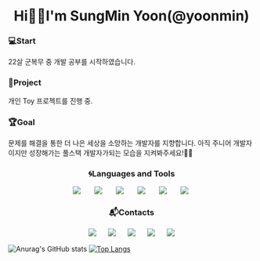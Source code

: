 <h1 align="center">Hi👋🏼I'm SungMin Yoon(@yoonmin)</h1>

<h3>💻Start</h3>
22살 군복무 중 개발 공부를 시작하였습니다.

<h3>📲Project</h3>
개인 Toy 프로젝트를 진행 중.

<h3>🏆Goal</h3>
문제를 해결을 통한 더 나은 세상을 소망하는 개발자를 지향합니다.
아직 주니어 개발자이지만 성장해가는 풀스택 개발자가되는 모습을 지켜봐주세요!🙏🏼

<h3 align = "center">🌀Languages and Tools</h3>
<div align = "center">
<img src="https://img.shields.io/badge/Python-007396?style=flat-square&logo=Python&logoColor=white" style="height : auto; margin-left : 10px; margin-right : 10px;"/></a>&nbsp;
<img src="https://img.shields.io/badge/Django-6DB33F?style=flat-square&logo=Django&logoColor=white" style="height : auto; margin-left : 10px; margin-right : 10px;"/></a>&nbsp;
<img src="https://img.shields.io/badge/React-4479A1?style=flat-square&logo=React&logoColor=white" style="height : auto; margin-left : 10px; margin-right : 10px;"/></a>&nbsp;
<img src="https://img.shields.io/badge/HTML5-E34F26?style=flat-square&logo=HTML5&logoColor=white" style="height : auto; margin-left : 10px; margin-right : 10px;"/></a>&nbsp;
<img src="https://img.shields.io/badge/CSS3-1572B6?style=flat-square&logo=CSS3&logoColor=white" style="height : auto; margin-left : 10px; margin-right : 10px;"/></a>&nbsp;
<img src="https://img.shields.io/badge/JavaScript-F7DF1E?style=flat-square&logo=JavaScript&logoColor=white" style="height : auto; margin-left : 10px; margin-right : 10px;"/></a>&nbsp;
</div>

<h3 align="center"> 📬Contacts</h3>
<div align = "center">
<a href="mailto:ysmgg1@naver.com">
    <img src="http://img.shields.io/badge/Naver Mail-00d800?style=flat&logo=naver&logoColor=white&link=mailto:ysmgg1@naver.com"
        style="height : auto; margin-left : 10px; margin-right : 10px;"/></a>
<a href="https://yoon-min-codinglog.tistory.com/">
    <img src="http://img.shields.io/badge/Tech Blog-ff7965?style=flat&logo=Bloglovin&logoColor=white&link=https://yoon-min-codinglog.tistory.com/"style="height : auto; margin-left : 10px; margin-right : 10px; "/></a>
<a href="https://yoonminweb.y00nmin.repl.co">
    <img src="http://img.shields.io/badge/yoonmin_WEB Page-2667d8?style=flat&logo=FamPay&logoColor=white&link=https://yoonminweb.y00nmin.repl.co"style="height : auto; margin-left : 10px; margin-right : 10px;"/></a>
<a href="https://www.youtube.com/channel/UCq6gPfqoajz7hgKS2_u1GWg">
    <img src="http://img.shields.io/badge/-Youtube-ff0000?style=flat&logo=Youtube&link=https://www.youtube.com/channel/UCq6gPfqoajz7hgKS2_u1GWg"style="height : auto; margin-left : 10px; margin-right : 10px;"/></a>
<a href="https://www.instagram.com/yoon__min_/">
    <img src="http://img.shields.io/badge/-Instagram-ff7066?style=flat&logo=Instagram&link=https://www.instagram.com/yoon__min_/"style="height : auto; margin-left : 10px; margin-right : 10px;"/></a>
    </div>

![Anurag's GitHub stats](https://github-readme-stats.vercel.app/api?username=Y00NMIN&show_icons=true&theme=github_dark&hide=contribs,issues)
[![Top Langs](https://github-readme-stats.vercel.app/api/top-langs/?username=Y00NMIN&layout=compact&show_icons=true&theme=github_dark)](https://github.com/anuraghazra/github-readme-stats)
